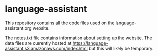 # language-assistant

This repository contains all the code files used on the language-assistant.org website.

The notes.txt file contains information about setting up the website. The data files are currently hosted at https://language-assistant.s3.amazonaws.com/index.html but this will likely be temporary.
